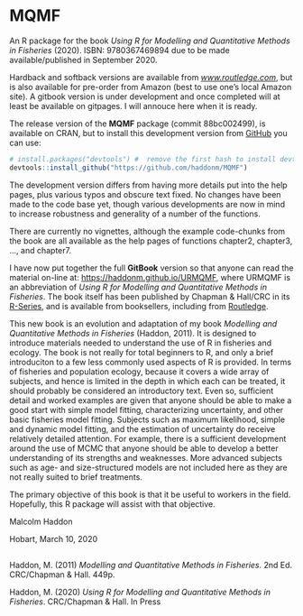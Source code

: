 
<!-- README.md is generated from this README.Rmd. Please do not edit that file -->

# MQMF

An R package for the book *Using R for Modelling and Quantitative
Methods in Fisheries* (2020). ISBN: 9780367469894 due to be made
available/published in September 2020.

Hardback and softback versions are available from *www.routledge.com*,
but is also available for pre-order from Amazon (best to use one’s local
Amazon site). A gitbook version is under development and once completed
will at least be available on gitpages. I will annouce here when it is
ready.

The release version of the **MQMF** package (commit 88bc002499), is
available on CRAN, but to install this development version from
[GitHub](https://github.com/) you can use:

``` r
# install.packages("devtools") #  remove the first hash to install devtools
devtools::install_github("https://github.com/haddonm/MQMF")
```

The development version differs from having more details put into the
help pages, plus various typos and obscure text fixed. No changes have
been made to the code base yet, though various developments are now in
mind to increase robustness and generality of a number of the functions.

There are currently no vignettes, although the example code-chunks from
the book are all available as the help pages of functions chapter2,
chapter3, …, and chapter7.

I have now put together the full **GitBook** version so that anyone can
read the material on-line at: <https://haddonm.github.io/URMQMF>, where
URMQMF is an abbreviation of *Using R for Modelling and Quantitative
Methods in Fisheries*. The book itself has been published by Chapman &
Hall/CRC in its
[R-Series](https://www.routledge.com/Chapman--HallCRC-The-R-Series/book-series/CRCTHERSER),
and is available from booksellers, including from
[Routledge](https://www.routledge.com/Using-R-for-Modelling-and-Quantitative-Methods-in-Fisheries/Haddon/p/book/9780367469887).

This new book is an evolution and adaptation of my book *Modelling and
Quantitative Methods in Fisheries* (Haddon, 2011). It is designed to
introduce materials needed to understand the use of R in fisheries and
ecology. The book is not really for total beginners to R, and only a
brief introduciton to a few less commonly used aspects of R is provided.
In terms of fisheries and population ecology, because it covers a wide
array of subjects, and hence is limited in the depth in which each can
be treated, it should probably be considered an introductory text. Even
so, sufficient detail and worked examples are given that anyone should
be able to make a good start with simple model fitting, characterizing
uncertainty, and other basic fisheries model fitting. Subjects such as
maximum likelihood, simple and dynamic model fitting, and the estimation
of uncertainty do receive relatively detailed attention. For example,
there is a sufficient development around the use of MCMC that anyone
should be able to develop a better understanding of its strengths and
weaknesses. More advanced subjects such as age- and size-structured
models are not included here as they are not really suited to brief
treatments.

The primary objective of this book is that it be useful to workers in
the field. Hopefully, this R package will assist with that objective.

Malcolm Haddon

Hobart, March 10, 2020

## 

Haddon, M. (2011) *Modelling and Quantitative Methods in Fisheries*. 2nd
Ed. CRC/Chapman & Hall. 449p.

Haddon, M. (2020) *Using R for Modelling and Quantitative Methods in
Fisheries*. CRC/Chapman & Hall. In Press
